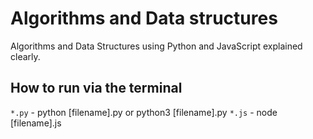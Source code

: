 # Algorithms and Data structures

Algorithms and Data Structures using  Python and JavaScript explained clearly.

## How to run via the terminal
`*.py` -  python [filename].py or python3 [filename].py
`*.js` -  node [filename].js
